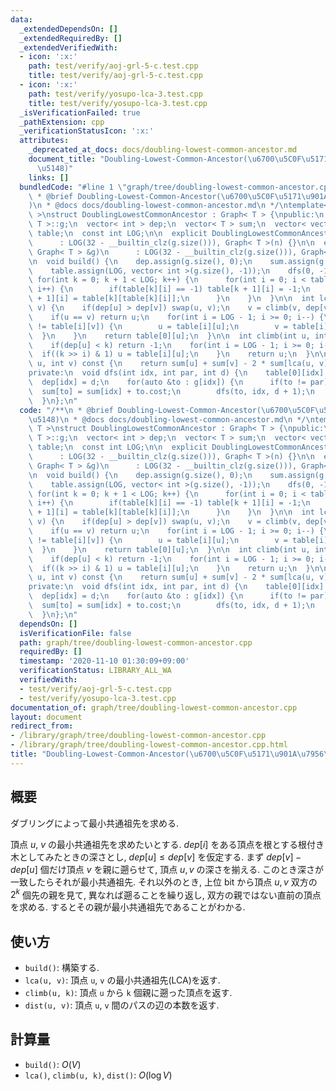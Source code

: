 ```yaml
---
data:
  _extendedDependsOn: []
  _extendedRequiredBy: []
  _extendedVerifiedWith:
  - icon: ':x:'
    path: test/verify/aoj-grl-5-c.test.cpp
    title: test/verify/aoj-grl-5-c.test.cpp
  - icon: ':x:'
    path: test/verify/yosupo-lca-3.test.cpp
    title: test/verify/yosupo-lca-3.test.cpp
  _isVerificationFailed: true
  _pathExtension: cpp
  _verificationStatusIcon: ':x:'
  attributes:
    _deprecated_at_docs: docs/doubling-lowest-common-ancestor.md
    document_title: "Doubling-Lowest-Common-Ancestor(\u6700\u5C0F\u5171\u901A\u7956\
      \u5148)"
    links: []
  bundledCode: "#line 1 \"graph/tree/doubling-lowest-common-ancestor.cpp\"\n/**\n\
    \ * @brief Doubling-Lowest-Common-Ancestor(\u6700\u5C0F\u5171\u901A\u7956\u5148\
    )\n * @docs docs/doubling-lowest-common-ancestor.md\n */\ntemplate< typename T\
    \ >\nstruct DoublingLowestCommonAncestor : Graph< T > {\npublic:\n  using Graph<\
    \ T >::g;\n  vector< int > dep;\n  vector< T > sum;\n  vector< vector< int > >\
    \ table;\n  const int LOG;\n\n  explicit DoublingLowestCommonAncestor(int n)\n\
    \      : LOG(32 - __builtin_clz(g.size())), Graph< T >(n) {}\n\n  explicit DoublingLowestCommonAncestor(const\
    \ Graph< T > &g)\n      : LOG(32 - __builtin_clz(g.size())), Graph< T >(g) {}\n\
    \n  void build() {\n    dep.assign(g.size(), 0);\n    sum.assign(g.size(), 0);\n\
    \    table.assign(LOG, vector< int >(g.size(), -1));\n    dfs(0, -1, 0);\n   \
    \ for(int k = 0; k + 1 < LOG; k++) {\n      for(int i = 0; i < table[k].size();\
    \ i++) {\n        if(table[k][i] == -1) table[k + 1][i] = -1;\n        else table[k\
    \ + 1][i] = table[k][table[k][i]];\n      }\n    }\n  }\n\n  int lca(int u, int\
    \ v) {\n    if(dep[u] > dep[v]) swap(u, v);\n    v = climb(v, dep[v] - dep[u]);\n\
    \    if(u == v) return u;\n    for(int i = LOG - 1; i >= 0; i--) {\n      if(table[i][u]\
    \ != table[i][v]) {\n        u = table[i][u];\n        v = table[i][v];\n    \
    \  }\n    }\n    return table[0][u];\n  }\n\n  int climb(int u, int k) const {\n\
    \    if(dep[u] < k) return -1;\n    for(int i = LOG - 1; i >= 0; i--) {\n    \
    \  if((k >> i) & 1) u = table[i][u];\n    }\n    return u;\n  }\n\n  T dist(int\
    \ u, int v) const {\n    return sum[u] + sum[v] - 2 * sum[lca(u, v)];\n  }\n\n\
    private:\n  void dfs(int idx, int par, int d) {\n    table[0][idx] = par;\n  \
    \  dep[idx] = d;\n    for(auto &to : g[idx]) {\n      if(to != par) {\n      \
    \  sum[to] = sum[idx] + to.cost;\n        dfs(to, idx, d + 1);\n      }\n    }\n\
    \  }\n};\n"
  code: "/**\n * @brief Doubling-Lowest-Common-Ancestor(\u6700\u5C0F\u5171\u901A\u7956\
    \u5148)\n * @docs docs/doubling-lowest-common-ancestor.md\n */\ntemplate< typename\
    \ T >\nstruct DoublingLowestCommonAncestor : Graph< T > {\npublic:\n  using Graph<\
    \ T >::g;\n  vector< int > dep;\n  vector< T > sum;\n  vector< vector< int > >\
    \ table;\n  const int LOG;\n\n  explicit DoublingLowestCommonAncestor(int n)\n\
    \      : LOG(32 - __builtin_clz(g.size())), Graph< T >(n) {}\n\n  explicit DoublingLowestCommonAncestor(const\
    \ Graph< T > &g)\n      : LOG(32 - __builtin_clz(g.size())), Graph< T >(g) {}\n\
    \n  void build() {\n    dep.assign(g.size(), 0);\n    sum.assign(g.size(), 0);\n\
    \    table.assign(LOG, vector< int >(g.size(), -1));\n    dfs(0, -1, 0);\n   \
    \ for(int k = 0; k + 1 < LOG; k++) {\n      for(int i = 0; i < table[k].size();\
    \ i++) {\n        if(table[k][i] == -1) table[k + 1][i] = -1;\n        else table[k\
    \ + 1][i] = table[k][table[k][i]];\n      }\n    }\n  }\n\n  int lca(int u, int\
    \ v) {\n    if(dep[u] > dep[v]) swap(u, v);\n    v = climb(v, dep[v] - dep[u]);\n\
    \    if(u == v) return u;\n    for(int i = LOG - 1; i >= 0; i--) {\n      if(table[i][u]\
    \ != table[i][v]) {\n        u = table[i][u];\n        v = table[i][v];\n    \
    \  }\n    }\n    return table[0][u];\n  }\n\n  int climb(int u, int k) const {\n\
    \    if(dep[u] < k) return -1;\n    for(int i = LOG - 1; i >= 0; i--) {\n    \
    \  if((k >> i) & 1) u = table[i][u];\n    }\n    return u;\n  }\n\n  T dist(int\
    \ u, int v) const {\n    return sum[u] + sum[v] - 2 * sum[lca(u, v)];\n  }\n\n\
    private:\n  void dfs(int idx, int par, int d) {\n    table[0][idx] = par;\n  \
    \  dep[idx] = d;\n    for(auto &to : g[idx]) {\n      if(to != par) {\n      \
    \  sum[to] = sum[idx] + to.cost;\n        dfs(to, idx, d + 1);\n      }\n    }\n\
    \  }\n};\n"
  dependsOn: []
  isVerificationFile: false
  path: graph/tree/doubling-lowest-common-ancestor.cpp
  requiredBy: []
  timestamp: '2020-11-10 01:30:09+09:00'
  verificationStatus: LIBRARY_ALL_WA
  verifiedWith:
  - test/verify/aoj-grl-5-c.test.cpp
  - test/verify/yosupo-lca-3.test.cpp
documentation_of: graph/tree/doubling-lowest-common-ancestor.cpp
layout: document
redirect_from:
- /library/graph/tree/doubling-lowest-common-ancestor.cpp
- /library/graph/tree/doubling-lowest-common-ancestor.cpp.html
title: "Doubling-Lowest-Common-Ancestor(\u6700\u5C0F\u5171\u901A\u7956\u5148)"
---
```

## 概要
ダブリングによって最小共通祖先を求める.

頂点 $u$, $v$ の最小共通祖先を求めたいとする. $dep[i]$ をある頂点を根とする根付き木としてみたときの深さとし, $dep[u] \leq dep[v]$ を仮定する. まず $dep[v] - dep[u]$ 個だけ頂点 $v$ を親に遡らせて, 頂点 $u, v$ の深さを揃える. このとき深さが一致したらそれが最小共通祖先. それ以外のとき, 上位 bit から頂点 $u, v$ 双方の $2^k$ 個先の親を見て, 異なれば遡ることを繰り返し, 双方の親ではない直前の頂点を求める. するとその親が最小共通祖先であることがわかる.

## 使い方

* `build()`: 構築する.
* `lca(u, v)`: 頂点 `u`, `v` の最小共通祖先(LCA)を返す.
* `climb(u, k)`: 頂点 `u` から `k` 個親に遡った頂点を返す.
* `dist(u, v)`: 頂点 `u`, `v` 間のパスの辺の本数を返す.

## 計算量

* `build()`: $O(V)$
* `lca()`, `climb(u, k)`, `dist()`: $O(\log V)$
